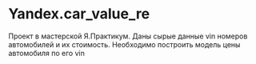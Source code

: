 # Yandex.car_value_re
Проект в мастерской Я.Практикум. Даны сырые данные vin номеров автомобилей и их стоимость. Необходимо построить модель цены автомобиля по его vin
